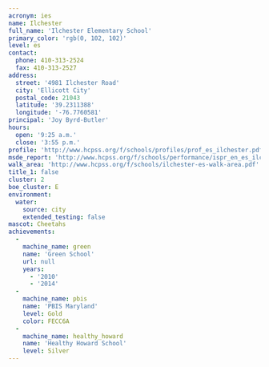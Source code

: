 ```yaml
---
acronym: ies
name: Ilchester
full_name: 'Ilchester Elementary School'
primary_color: 'rgb(0, 102, 102)'
level: es
contact:
  phone: 410-313-2524
  fax: 410-313-2527
address:
  street: '4981 Ilchester Road'
  city: 'Ellicott City'
  postal_code: 21043
  latitude: '39.2311388'
  longitude: '-76.7760581'
principal: 'Joy Byrd-Butler'
hours:
  open: '9:25 a.m.'
  close: '3:55 p.m.'
profile: 'http://www.hcpss.org/f/schools/profiles/prof_es_ilchester.pdf'
msde_report: 'http://www.hcpss.org/f/schools/performance/ispr_en_es_ilchester.pdf'
walk_area: 'http://www.hcpss.org/f/schools/ilchester-es-walk-area.pdf'
title_1: false
cluster: 2
boe_cluster: E
environment:
  water:
    source: city
    extended_testing: false
mascot: Cheetahs
achievements:
  -
    machine_name: green
    name: 'Green School'
    url: null
    years:
      - '2010'
      - '2014'
  -
    machine_name: pbis
    name: 'PBIS Maryland'
    level: Gold
    color: FECC6A
  -
    machine_name: healthy_howard
    name: 'Healthy Howard School'
    level: Silver
---
```

